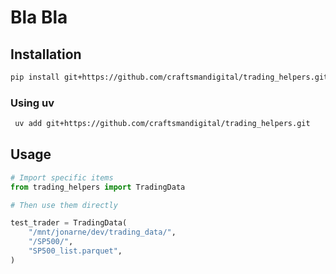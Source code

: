 # Bla Bla

## Installation

```bash
pip install git+https://github.com/craftsmandigital/trading_helpers.git
```

### Using uv

```bash
 uv add git+https://github.com/craftsmandigital/trading_helpers.git
```

## Usage

``` python
# Import specific items
from trading_helpers import TradingData

# Then use them directly

test_trader = TradingData(
    "/mnt/jonarne/dev/trading_data/",
    "/SP500/",
    "SP500_list.parquet",
)
```
